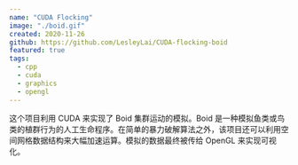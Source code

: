 ```yaml
---
name: "CUDA Flocking"
image: "./boid.gif"
created: 2020-11-26
github: https://github.com/LesleyLai/CUDA-flocking-boid
featured: true
tags:
  - cpp
  - cuda
  - graphics
  - opengl
---
```


这个项目利用 CUDA 来实现了 Boid 集群运动的模拟。Boid 是一种模拟鱼类或鸟类的植群行为的人工生命程序。在简单的暴力破解算法之外，该项目还可以利用空间网格数据结构来大幅加速运算。模拟的数据最终被传给 OpenGL 来实现可视化。
